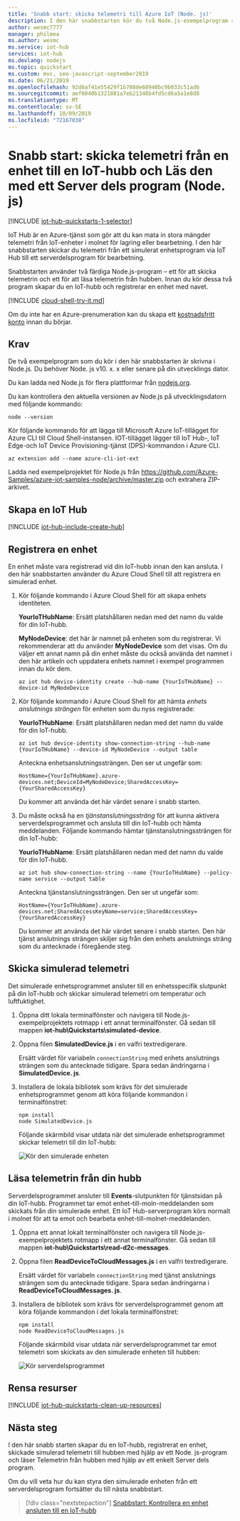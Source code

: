 ```yaml
---
title: 'Snabb start: skicka telemetri till Azure IoT (Node. js)'
description: I den här snabbstarten kör du två Node.js-exempelprogram som skickar simulerad telemetri till en IoT-hubb, läser telemetrin från IoT-hubben och bearbetar den i molnet.
author: wesmc7777
manager: philmea
ms.author: wesmc
ms.service: iot-hub
services: iot-hub
ms.devlang: nodejs
ms.topic: quickstart
ms.custom: mvc, seo-javascript-september2019
ms.date: 06/21/2019
ms.openlocfilehash: 92d6af41e55429f1b788de68940bc9b033c51ad6
ms.sourcegitcommit: aef6040b1321881a7eb21348b4fd5cd6a5a1e8d8
ms.translationtype: MT
ms.contentlocale: sv-SE
ms.lasthandoff: 10/09/2019
ms.locfileid: "72167038"
---
```

# <a name="quickstart-send-telemetry-from-a-device-to-an-iot-hub-and-read-it-with-a-back-end-application-nodejs"></a>Snabb start: skicka telemetri från en enhet till en IoT-hubb och Läs den med ett Server dels program (Node. js)

[!INCLUDE [iot-hub-quickstarts-1-selector](../../includes/iot-hub-quickstarts-1-selector.md)]

IoT Hub är en Azure-tjänst som gör att du kan mata in stora mängder telemetri från IoT-enheter i molnet för lagring eller bearbetning. I den här snabbstarten skickar du telemetri från ett simulerat enhetsprogram via IoT Hub till ett serverdelsprogram för bearbetning.

Snabbstarten använder två färdiga Node.js-program – ett för att skicka telemetrin och ett för att läsa telemetrin från hubben. Innan du kör dessa två program skapar du en IoT-hubb och registrerar en enhet med navet.

[!INCLUDE [cloud-shell-try-it.md](../../includes/cloud-shell-try-it.md)]

Om du inte har en Azure-prenumeration kan du skapa ett [kostnadsfritt konto](https://azure.microsoft.com/free/?WT.mc_id=A261C142F) innan du börjar.

## <a name="prerequisites"></a>Krav

De två exempelprogram som du kör i den här snabbstarten är skrivna i Node.js. Du behöver Node. js v10. x. x eller senare på din utvecklings dator.

Du kan ladda ned Node.js för flera plattformar från [nodejs.org](https://nodejs.org).

Du kan kontrollera den aktuella versionen av Node.js på utvecklingsdatorn med följande kommando:

```cmd/sh
node --version
```

Kör följande kommando för att lägga till Microsoft Azure IoT-tillägget för Azure CLI till Cloud Shell-instansen. IOT-tillägget lägger till IoT Hub-, IoT Edge-och IoT Device Provisioning-tjänst (DPS)-kommandon i Azure CLI.

```azurecli-interactive
az extension add --name azure-cli-iot-ext
```

Ladda ned exempelprojektet för Node.js från https://github.com/Azure-Samples/azure-iot-samples-node/archive/master.zip och extrahera ZIP-arkivet.

## <a name="create-an-iot-hub"></a>Skapa en IoT Hub

[!INCLUDE [iot-hub-include-create-hub](../../includes/iot-hub-include-create-hub.md)]

## <a name="register-a-device"></a>Registrera en enhet

En enhet måste vara registrerad vid din IoT-hubb innan den kan ansluta. I den här snabbstarten använder du Azure Cloud Shell till att registrera en simulerad enhet.

1. Kör följande kommando i Azure Cloud Shell för att skapa enhets identiteten.

   **YourIoTHubName**: Ersätt platshållaren nedan med det namn du valde för din IoT-hubb.

   **MyNodeDevice**: det här är namnet på enheten som du registrerar. Vi rekommenderar att du använder **MyNodeDevice** som det visas. Om du väljer ett annat namn på din enhet måste du också använda det namnet i den här artikeln och uppdatera enhets namnet i exempel programmen innan du kör dem.

    ```azurecli-interactive
    az iot hub device-identity create --hub-name {YourIoTHubName} --device-id MyNodeDevice
    ```

1. Kör följande kommando i Azure Cloud Shell för att hämta _enhets anslutnings strängen_ för enheten som du nyss registrerade:

   **YourIoTHubName**: Ersätt platshållaren nedan med det namn du valde för din IoT-hubb.

    ```azurecli-interactive
    az iot hub device-identity show-connection-string --hub-name {YourIoTHubName} --device-id MyNodeDevice --output table
    ```

    Anteckna enhetsanslutningssträngen. Den ser ut ungefär som:

   `HostName={YourIoTHubName}.azure-devices.net;DeviceId=MyNodeDevice;SharedAccessKey={YourSharedAccessKey}`

    Du kommer att använda det här värdet senare i snabb starten.

1. Du måste också ha en _tjänstanslutningssträng_ för att kunna aktivera serverdelsprogrammet och ansluta till din IoT-hubb och hämta meddelanden. Följande kommando hämtar tjänstanslutningssträngen för din IoT-hubb:

   **YourIoTHubName**: Ersätt platshållaren nedan med det namn du valde för din IoT-hubb.

    ```azurecli-interactive
    az iot hub show-connection-string --name {YourIoTHubName} --policy-name service --output table
    ```

    Anteckna tjänstanslutningssträngen. Den ser ut ungefär som:

   `HostName={YourIoTHubName}.azure-devices.net;SharedAccessKeyName=service;SharedAccessKey={YourSharedAccessKey}`

    Du kommer att använda det här värdet senare i snabb starten. Den här tjänst anslutnings strängen skiljer sig från den enhets anslutnings sträng som du antecknade i föregående steg.

## <a name="send-simulated-telemetry"></a>Skicka simulerad telemetri

Det simulerade enhetsprogrammet ansluter till en enhetsspecifik slutpunkt på din IoT-hubb och skickar simulerad telemetri om temperatur och luftfuktighet.

1. Öppna ditt lokala terminalfönster och navigera till Node.js-exempelprojektets rotmapp i ett annat terminalfönster. Gå sedan till mappen **iot-hub\Quickstarts\simulated-device**.

1. Öppna filen **SimulatedDevice.js** i en valfri textredigerare.

    Ersätt värdet för variabeln `connectionString` med enhets anslutnings strängen som du antecknade tidigare. Spara sedan ändringarna i **SimulatedDevice. js**.

1. Installera de lokala bibliotek som krävs för det simulerade enhetsprogrammet genom att köra följande kommandon i terminalfönstret:

    ```cmd/sh
    npm install
    node SimulatedDevice.js
    ```

    Följande skärmbild visar utdata när det simulerade enhetsprogrammet skickar telemetri till din IoT-hubb:

    ![Kör den simulerade enheten](media/quickstart-send-telemetry-node/SimulatedDevice.png)

## <a name="read-the-telemetry-from-your-hub"></a>Läsa telemetrin från din hubb

Serverdelsprogrammet ansluter till **Events**-slutpunkten för tjänstsidan på din IoT-hubb. Programmet tar emot enhet-till-moln-meddelanden som skickats från din simulerade enhet. Ett IoT Hub-serverprogram körs normalt i molnet för att ta emot och bearbeta enhet-till-molnet-meddelanden.

1. Öppna ett annat lokalt terminalfönster och navigera till Node.js-exempelprojektets rotmapp i ett annat terminalfönster. Gå sedan till mappen **iot-hub\Quickstarts\read-d2c-messages**.

1. Öppna filen **ReadDeviceToCloudMessages.js** i en valfri textredigerare.

    Ersätt värdet för variabeln `connectionString` med tjänst anslutnings strängen som du antecknade tidigare. Spara sedan ändringarna i **ReadDeviceToCloudMessages. js**.

1. Installera de bibliotek som krävs för serverdelsprogrammet genom att köra följande kommandon i det lokala terminalfönstret:

    ```cmd/sh
    npm install
    node ReadDeviceToCloudMessages.js
    ```

    Följande skärmbild visar utdata när serverdelsprogrammet tar emot telemetri som skickats av den simulerade enheten till hubben:

    ![Kör serverdelsprogrammet](media/quickstart-send-telemetry-node/ReadDeviceToCloud.png)

## <a name="clean-up-resources"></a>Rensa resurser

[!INCLUDE [iot-hub-quickstarts-clean-up-resources](../../includes/iot-hub-quickstarts-clean-up-resources.md)]

## <a name="next-steps"></a>Nästa steg

I den här snabb starten skapar du en IoT-hubb, registrerat en enhet, skickade simulerad telemetri till hubben med hjälp av ett Node. js-program och läser Telemetrin från hubben med hjälp av ett enkelt Server dels program.

Om du vill veta hur du kan styra den simulerade enheten från ett serverdelsprogram fortsätter du till nästa snabbstart.

> [!div class="nextstepaction"]
> [Snabbstart: Kontrollera en enhet ansluten till en IoT-hubb](quickstart-control-device-node.md)
